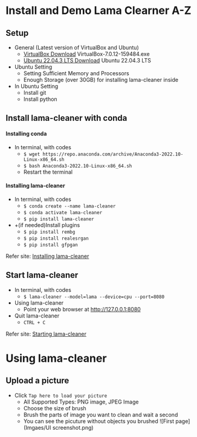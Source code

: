 # Install and Demo Lama Clearner A-Z

## Setup
- General (Latest version of VirtualBox and Ubuntu)
  - [VirtualBox Download](https://www.virtualbox.org/wiki/Downloads) VirtualBox-7.0.12-159484.exe 
  - [Ubuntu 22.04.3 LTS Download](https://ubuntu.com/download/desktop) Ubuntu 22.04.3 LTS
- Ubuntu Setting
  - Setting Sufficient Memory and Processors
  - Enough Storage (over 30GB) for installing lama-cleaner inside
- In Ubuntu Setting
  - Install git
  - Install python
 
## Install lama-cleaner with conda
#### Installing conda
- In terminal, with codes
  - `$ wget https://repo.anaconda.com/archive/Anaconda3-2022.10-Linux-x86_64.sh`
  - `$ bash Anaconda3-2022.10-Linux-x86_64.sh`
  - Restart the terminal
#### Installing lama-cleaner
- In terminal, with codes
  - `$ conda create --name lama-cleaner`
  - `$ conda activate lama-cleaner`
  - `$ pip install lama-cleaner`
- +(if needed)Install plugins
  - `$ pip install rembg`
  - `$ pip install realesrgan`
  - `$ pip install gfpgan`


Refer site: [Installing lama-cleaner](https://www.linuxlinks.com/machine-learning-linux-lama-cleaner-self-hostable-inpainting-tool/) 


## Start lama-cleaner
- In terminal, with codes
  - `$ lama-cleaner --model=lama --device=cpu --port=8080`
- Using lama-cleaner
  - Point your web browser at http://127.0.0.1:8080
- Quit lama-cleaner
  - `CTRL + C`
 

Refer site: [Starting lama-cleaner](https://www.linuxlinks.com/machine-learning-linux-lama-cleaner-self-hostable-inpainting-tool/2/) 

# Using lama-cleaner

## Upload a picture
- Click `Tap here to load your picture`
  - All Supported Types: PNG image, JPEG Image
  - Choose the size of brush
  - Brush the parts of image you want to clean and wait a second
  - You can see the picuture without objects you brushed
![First page](Imgaes/UI screenshot.png)
